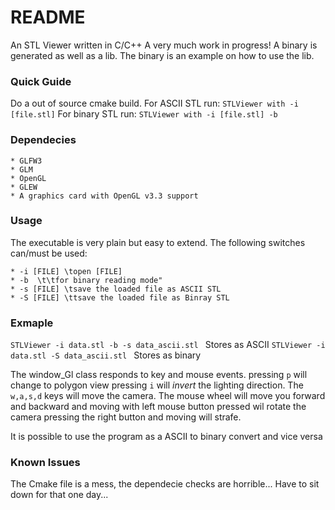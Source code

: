 
# README #

An STL Viewer written in C/C++
A very much work in progress! 
A binary is generated as well as a lib.
The binary is an example on how to use the lib. 

### Quick Guide ### 

Do a out of source cmake build.
For ASCII STL run: ` STLViewer with -i [file.stl] `
For binary STL run: ` STLViewer with -i [file.stl] -b `

### Dependecies ###
	
	* GLFW3
	* GLM
	* OpenGL
	* GLEW
	* A graphics card with OpenGL v3.3 support

### Usage ###

The executable is very plain but easy to extend. 
The following switches can/must be used:
	
	* -i [FILE] \topen [FILE]
	* -b  \t\tfor binary reading mode"
	* -s [FILE] \tsave the loaded file as ASCII STL
	* -S [FILE] \ttsave the loaded file as Binray STL

### Exmaple ###

`STLViewer -i data.stl -b -s data_ascii.stl ` Stores as ASCII
`STLViewer -i data.stl -S data_ascii.stl ` Stores as binary


The window_Gl class responds to key and mouse events. 
pressing `p` will change to polygon view
pressing `i` will *invert* the lighting direction.
The `w,a,s,d` keys will move the camera.
The mouse wheel will move you forward and backward
and moving with left mouse button pressed wil rotate the camera
pressing the right button and moving will strafe.


It is possible to use the program as a ASCII to binary convert
and vice versa

### Known Issues ###

The Cmake file is a mess, the dependecie checks are horrible...
Have to sit down for that one day...